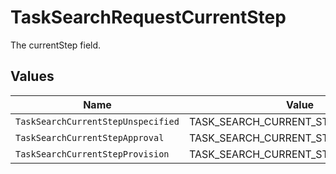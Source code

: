 # TaskSearchRequestCurrentStep

The currentStep field.


## Values

| Name                                 | Value                                |
| ------------------------------------ | ------------------------------------ |
| `TaskSearchCurrentStepUnspecified`   | TASK_SEARCH_CURRENT_STEP_UNSPECIFIED |
| `TaskSearchCurrentStepApproval`      | TASK_SEARCH_CURRENT_STEP_APPROVAL    |
| `TaskSearchCurrentStepProvision`     | TASK_SEARCH_CURRENT_STEP_PROVISION   |